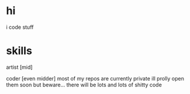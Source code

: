 <h1>hi</h1>
i code stuff

<h1>skills</h1>
artist [mid]

coder [even midder]
most of my repos are currently private
ill prolly open them soon but beware... there will be lots and lots of shitty code
